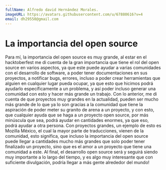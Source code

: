```yaml
---
fullName: Alfredo david Hernández Morales.
imageURL: https://avatars.githubusercontent.com/u/67880616?v=4
email: dh29550@gmail.com
---
```


# La importancia del open source

Para mí, la importancia del open source es muy grande, al estar en el hacktoberfest
me di cuenta de la gran importancia que tiene el rol del open source en varios aspectos,
ya que este puede ayudar a varias comunidades con el desarrollo de software, a poder
tener documentaciones en sus proyectos, a notificar bugs, errores, incluso a poder 
crear herramientas que alguien en cualquier lugar pueda ocupar, ya que esto que hicimos
podrá ayudarlo específicamente a un problema, y así poder incluso generar una comunidad
con esto y hacer más grande un trabajo.
Con lo anterior, me di cuenta de que proyectos muy grandes en la actualidad, pueden ser mucho
más grande de lo que ya lo son gracias a la comunidad que tiene la aspiración de poder 
meter su granito de arena a un proyecto, y con esto, que cualquier ayuda que se haga 
a un proyecto open source, por más minúscula que sea, podrá ayudar en cantidades 
enormes, ya que eso, podrá ayudar a otra persona.
Con proyectos grandes, un ejemplo de esto es Mozilla México, el cual la mayor parte
de traducciones, vienen de la comunidad, esto significa, que incluso la importancia
del open source puede llegar a cantidades mucho más grandes que solo poder tener
finalizado un proyecto, sino que es el amor a un proyecto que tiene una
comunidad a este.
Al final, el desarrollo open source será y seguirá siendo muy importante a lo 
largo del tiempo, y es algo muy interesante que con suficiente divulgación, 
podría llegar a más gente alrededor del mundo!


